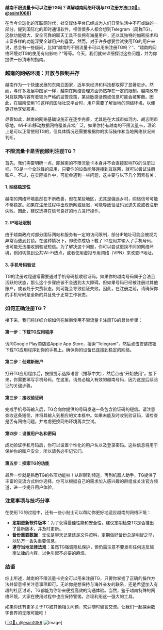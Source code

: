 **越南不限流量卡可以注册TG吗？详解越南网络环境与TG注册方法[[TG💪+ @esim1088](https://t.me/s/esim1088)]**

在当今全球化的互联网时代，社交媒体平台已经成为人们日常生活中不可或缺的一部分。提到国际化的即时通讯软件，相信很多人都会想到Telegram（简称TG）。这款功能强大、安全可靠的聊天工具不仅拥有海量用户，还以其独特的加密技术和丰富多样的功能深受全球用户的喜爱。然而，对于许多想要尝试使用TG的用户来说，总会有一些疑问，比如“越南的不限流量卡可以用来注册TG吗？”、“越南的网络环境对TG的使用有何影响？”等等。今天，我们就来详细探讨这些问题，并为你提供一份清晰的指南。

### 越南的网络环境：开放与限制并存

越南作为一个快速发展的东南亚国家，近年来经济和科技都取得了显著进步。然而，与许多发展中国家一样，越南在网络管理方面仍然存在一定的限制。越南政府对互联网内容有着较为严格的监管政策，某些敏感话题或信息可能会被屏蔽。因此，在越南使用TG这样的国际社交平台时，用户需要了解当地的网络环境，以便更好地享受服务。

尽管如此，越南的网络基础设施正在逐步完善，尤其是在大城市如河内、胡志明市等地，Wi-Fi和移动数据网络覆盖非常广泛。如果你持有越南的不限流量卡，理论上是可以正常使用TG的，但具体情况还需要根据你的实际操作和当地网络状况来判断。

### 不限流量卡是否能顺利注册TG？

首先，我们需要明确一点，即越南的不限流量卡本身并不会直接影响TG的注册过程。TG是一个全球性的应用，只要你的设备能够连接到互联网，就可以尝试注册账户。不过，在实际操作中，可能会遇到一些问题，这主要与以下几个因素有关：

#### 1. 网络稳定性
越南的网络环境虽然在不断改善，但在某些地区，尤其是偏远乡村，网络信号可能不够稳定。如果在注册过程中出现断网或延迟，可能导致验证码发送失败或者注册失败。因此，建议选择在信号良好的地方进行操作。

#### 2. IP地址限制
由于越南政府对部分国际网站和服务有一定的访问限制，部分IP地址可能会被视为异常而遭到封锁。在这种情况下，即使你成功下载了TG应用并输入了手机号码，也可能无法接收到验证短信。为了解决这个问题，你可以尝试更换不同的网络环境，例如切换到公共Wi-Fi热点，或者使用虚拟专用网络（VPN）来改变IP地址。

#### 3. 手机号码验证
TG的注册过程通常需要通过手机号码接收验证码。如果你的越南号码属于合法且活跃的状态，那么这个步骤应该不会遇到太大障碍。但如果号码已经被注册过其他账户，或者处于欠费状态，则可能会导致验证失败。因此，在注册之前，请确保你的手机号码是全新的并且处于正常工作状态。

### 如何正确注册TG？

接下来，我们将详细介绍如何在越南使用不限流量卡注册TG的具体步骤：

#### 第一步：下载TG应用程序
访问Google Play商店或Apple App Store，搜索“Telegram”，然后点击安装按钮下载TG应用程序到你的手机上。确保你的设备已连接到稳定的网络。

#### 第二步：创建新账户
打开TG应用程序后，按照提示选择语言（推荐中文），然后点击“开始使用”。接下来，你需要填写手机号码。在这里，请务必输入有效的越南号码，因为这是后续验证的关键步骤。

#### 第三步：接收验证码
完成手机号码输入后，TG会向你提供的号码发送一条包含验证码的短信。请注意查收这条短信，并将其输入到相应的文本框中。如果未能及时收到验证码，请检查是否有网络问题，并考虑更换网络环境再次尝试。

#### 第四步：设置用户名和密码
成功验证手机号码后，你可以设置个性化的用户名以及登录密码。这些信息将用于保护你的账户安全，所以请务必牢记它们。

#### 第五步：探索TG的功能
最后一步就是熟悉TG的各项功能啦！从群聊到频道，再到机器人助手，TG提供了丰富的交流方式供你选择。你可以根据自己的需求加入感兴趣的群组或关注官方频道，进一步提升用户体验。

### 注意事项与技巧分享

在使用TG的过程中，还有一些小贴士可以帮助你更好地适应越南的网络环境：

- **定期更新软件版本**：为了获得最佳性能和安全性，建议定期检查TG是否推出了最新版本，并及时更新。
- **备份重要数据**：无论是聊天记录还是文件资料，定期做好备份总是明智之举，以防万一丢失重要信息。
- **遵守当地法律法规**：虽然TG强调隐私保护，但仍需注意不要发布任何违反越南法律的内容，以免引起不必要的麻烦。

### 结语

综上所述，越南的不限流量卡完全可以用来注册TG，只要你掌握了正确的操作方法并留意相关注意事项即可。无论你是想保持与海外亲友的联系，还是希望加入有趣的社区讨论，TG都能为你带来便捷高效的沟通体验。当然，鉴于越南特殊的网络环境，大家在使用过程中也应保持警惕，合理利用这一强大的工具。

如果你还有更多关于TG或其他相关问题，欢迎随时留言交流。让我们一起探索数字世界的无限可能吧！

[[TG💪+ @esim1088](https://t.me/s/esim1088) ![Image](https://i.postimg.cc/4NQfJmqS/Snipaste-2025-05-13-00-14-12.png)]